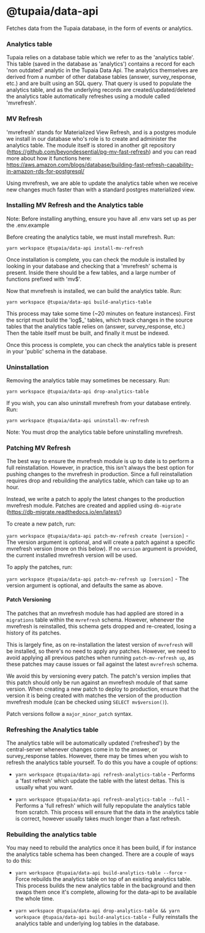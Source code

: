 # @tupaia/data-api

Fetches data from the Tupaia database, in the form of events or analytics.

### Analytics table

Tupaia relies on a database table which we refer to as the 'analytics table'. This table (saved in the database as 'analytics') contains a record for each 'non outdated' analytic in the Tupaia Data Api. The analytics themselves are derived from a number of other database tables (answer, survey_response, etc.) and are built using an SQL query. That query is used to populate the analytics table, and as the underlying records are created/updated/deleted the analytics table automatically refreshes using a module called 'mvrefresh'.

### MV Refresh

'mvrefresh' stands for Materialized View Refresh, and is a postgres module we install in our database who's role is to create and administer the analytics table. The module itself is stored in another git repository (https://github.com/beyondessential/pg-mv-fast-refresh) and you can read more about how it functions here: https://aws.amazon.com/blogs/database/building-fast-refresh-capability-in-amazon-rds-for-postgresql/

Using mvrefresh, we are able to update the analytics table when we receive new changes much faster than with a standard postgres materialized view.

### Installing MV Refresh and the Analytics table

Note: Before installing anything, ensure you have all .env vars set up as per the .env.example

Before creating the analytics table, we must install mvrefresh. Run:

`yarn workspace @tupaia/data-api install-mv-refresh`

Once installation is complete, you can check the module is installed by looking in your database and checking that a 'mvrefresh' schema is present. Inside there should be a few tables, and a large number of functions prefixed with 'mv$'.

Now that mvrefresh is installed, we can build the analytics table. Run:

`yarn workspace @tupaia/data-api build-analytics-table`

This process may take some time (~20 minutes on feature instances). First the script must build the 'log$\_' tables, which track changes in the source tables that the analytics table relies on (answer, survey_response, etc.) Then the table itself must be built, and finally it must be indexed.

Once this process is complete, you can check the analytics table is present in your 'public' schema in the database.

### Uninstallation

Removing the analytics table may sometimes be necessary. Run:

`yarn workspace @tupaia/data-api drop-analytics-table`

If you wish, you can also uninstall mvrefresh from your database entirely. Run:

`yarn workspace @tupaia/data-api uninstall-mv-refresh`

Note: You must drop the analytics table before uninstalling mvrefresh.

### Patching MV Refresh

The best way to ensure the mvrefresh module is up to date is to perform a full reinstallation. However, in practice, this isn't always the best option for pushing changes to the mvrefresh in production. Since a full reinstallation requires drop and rebuilding the analytics table, which can take up to an hour.

Instead, we write a patch to apply the latest changes to the production mvrefresh module. Patches are created and applied using `db-migrate` (https://db-migrate.readthedocs.io/en/latest/)

To create a new patch, run:

`yarn workspace @tupaia/data-api patch-mv-refresh create [version]` - The version argument is optional, and will create a patch against a specific mvrefresh version (more on this below). If no `version` argument is provided, the current installed mvrefresh version will be used.

To apply the patches, run:

`yarn workspace @tupaia/data-api patch-mv-refresh up [version]` - The version argument is optional, and defaults the same as above.

#### Patch Versioning

The patches that an mvrefresh module has had applied are stored in a `migrations` table within the `mvrefresh` schema. However, whenever the mvrefresh is reinstalled, this schema gets dropped and re-created, losing a history of its patches.

This is largely fine, as on re-installation the latest version of `mvrefresh` will be installed, so there's no need to apply any patches. However, we need to avoid applying all previous patches when running `patch-mv-refresh up`, as these patches may cause issues or fail against the latest `mvrefresh` schema.

We avoid this by versioning every patch. The patch's version implies that this patch should only be run against an mvrefresh module of that same version. When creating a new patch to deploy to production, ensure that the version it is being created with matches the version of the production mvrefresh module (can be checked using `SELECT mv$version()`).

Patch versions follow a `major_minor_patch` syntax.

### Refreshing the Analytics table

The analytics table will be automatically updated ('refreshed') by the central-server whenever changes come in to the answer, or survey_response tables. However, there may be times when you wish to refresh the analytics table yourself. To do this you have a couple of options:

- `yarn workspace @tupaia/data-api refresh-analytics-table` - Performs a 'fast refresh' which update the table with the latest deltas. This is usually what you want.

- `yarn workspace @tupaia/data-api refresh-analytics-table --full` - Performs a 'full refresh' which will fully repopulate the analytics table from scratch. This process will ensure that the data in the analytics table is correct, however usually takes much longer than a fast refresh.

### Rebuilding the analytics table

You may need to rebuild the analytics once it has been build, if for instance the analytics table schema has been changed. There are a couple of ways to do this:

- `yarn workspace @tupaia/data-api build-analytics-table --force` - Force rebuilds the analytics table on top of an existing analytics table. This process builds the new analytics table in the background and then swaps them once it's complete, allowing for the data-api to be available the whole time.

- `yarn workspace @tupaia/data-api drop-analytics-table && yarn workspace @tupaia/data-api build-analytics-table` - Fully reinstalls the analytics table and underlying log tables in the database.
